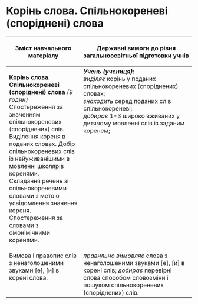 # Корінь слова. Спільнокореневі (споріднені) слова
<table>
<thead>
  <tr>
    <th width="40%" align="center"><p>Зміст навчального матеріалу</p></td>
    <th width="60%" align="center"><p>Державні вимоги до рівня загальноосвітньої підготовки учнів</p></td>
  </tr>
</thead>
<tbody>
  <tr>
    <td width="40%" style="vertical-align:top !important;">
    <p><b>Корінь слова. Спільнокореневі (споріднені) слова</b> <i>(9 годин)</i><br>
Спостереження за значенням спільнокореневих (споріднених) слів. Виділення кореня в поданих словах. Добір спільнокореневих слів із найуживанішими в мовленні школярів коренями.<br>
Складання речень зі спільнокореневими словами з метою усвідомлення значення кореня. Спостереження за словами з омонімічними коренями.<br></td>
    <td width="60%" style="vertical-align:top !important;">
<i><b>Учень (учениця):</b></i><br>
<i>виділяє</i> корінь у поданих спільнокореневих (споріднених) словах;<br>
<i>знаходить</i> серед поданих слів спільнокореневі;<br>
<i>добирає</i> 1-3 широко вживаних у дитячому мовленні слів із заданим коренем;<br></td>
  </tr>
  <tr>
    <td width="40%" style="vertical-align:top !important;">
 Вимова і правопис слів з ненаголошеними звуками [е], [и] в корені слова.</td>
    <td width="60%" style="vertical-align:top !important;">
<i>правильно вимовляє</i> слова з ненаголошеними звуками [е], [и] в корені слів; <i>добирає</i> перевірні слова способом словозміни і пошуком спільнокореневих (споріднених) слів.</td>
  </tr>
</tbody>
</table>